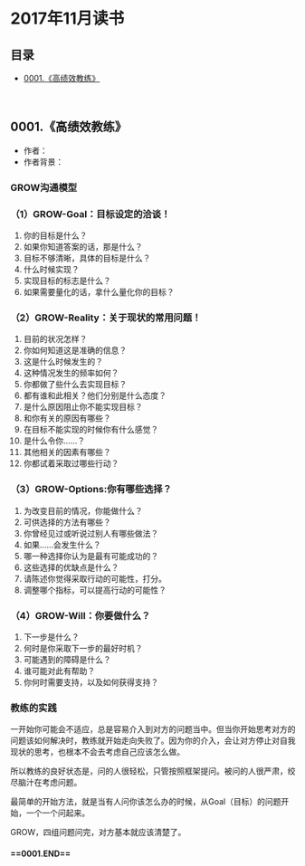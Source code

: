 # 2017年11月读书
目录
----------------
- [0001.《高绩效教练》](#0001高绩效教练) 
<br>

## 0001.《高绩效教练》
* 作者：
* 作者背景：
### GROW沟通模型
### （1）GROW-Goal：目标设定的洽谈！
1. 你的目标是什么？
2. 如果你知道答案的话，那是什么？
3. 目标不够清晰，具体的目标是什么？
4. 什么时候实现？
5. 实现目标的标志是什么？
6. 如果需要量化的话，拿什么量化你的目标？

### （2）GROW-Reality：关于现状的常用问题！
1. 目前的状况怎样？
2. 你如何知道这是准确的信息？
3. 这是什么时候发生的？
4. 这种情况发生的频率如何？
5. 你都做了些什么去实现目标？
6. 都有谁和此相关？他们分别是什么态度？
7. 是什么原因阻止你不能实现目标？
8. 和你有关的原因有哪些？
9. 在目标不能实现的时候你有什么感觉？
10. 是什么令你……？
11. 其他相关的因素有哪些？
12. 你都试着采取过哪些行动？

### （3）GROW-Options:你有哪些选择？
1. 为改变目前的情况，你能做什么？
2. 可供选择的方法有哪些？
3. 你曾经见过或听说过别人有哪些做法？
4. 如果……会发生什么？
5. 哪一种选择你认为是最有可能成功的？
6. 这些选择的优缺点是什么？
7. 请陈述你觉得采取行动的可能性，打分。
8. 调整哪个指标，可以提高行动的可能性？

### （4）GROW-Will：你要做什么？
1. 下一步是什么？
2. 何时是你采取下一步的最好时机？
3. 可能遇到的障碍是什么？
4. 谁可能对此有帮助？
5. 你何时需要支持，以及如何获得支持？

### 教练的实践
一开始你可能会不适应，总是容易介入到对方的问题当中。但当你开始思考对方的问题该如何解决时，教练就开始走向失败了。因为你的介入，会让对方停止对自我现状的思考，也根本不会去考虑自己应该怎么做。

所以教练的良好状态是，问的人很轻松，只管按照框架提问。被问的人很严肃，绞尽脑汁在考虑问题。

最简单的开始方法，就是当有人问你该怎么办的时候，从Goal（目标）的问题开始，一个一个问起来。

GROW，四组问题问完，对方基本就应该清楚了。

#### ==0001.END==
<br>

